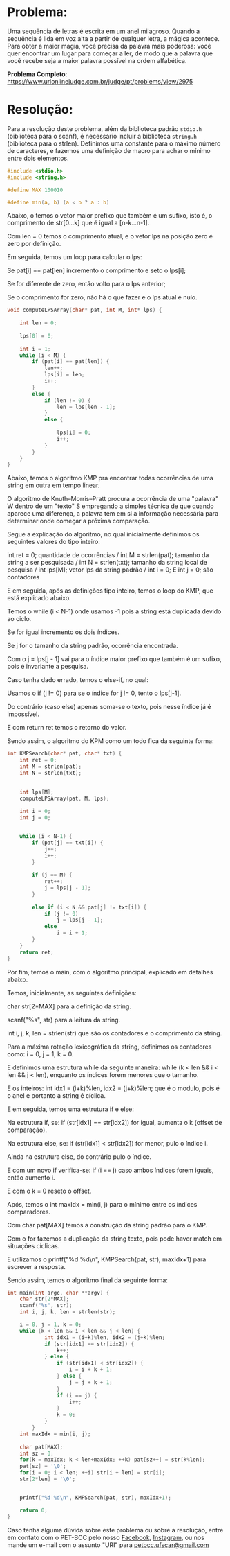 # Problema:

Uma sequência de letras é escrita em um anel milagroso. Quando a sequência é lida em voz alta a partir de qualquer letra, a mágica acontece. Para obter a maior magia, você precisa da palavra mais poderosa: você quer encontrar um lugar para começar a ler, de modo que a palavra que você recebe seja a maior palavra possível na ordem alfabética.

**Problema Completo**: https://www.urionlinejudge.com.br/judge/pt/problems/view/2975

# Resolução:

Para a resolução deste problema, além da biblioteca padrão `stdio.h` (biblioteca para o scanf), é necessário incluir a biblioteca `string.h` (biblioteca para o strlen). Definimos uma constante para o máximo número de caracteres, e fazemos uma definição de macro para achar o mínimo entre dois elementos.

```c
#include <stdio.h>
#include <string.h>

#define MAX 100010

#define min(a, b) (a < b ? a : b)
```

Abaixo, o temos o vetor maior prefixo que também é um sufixo, isto é, o comprimento de str[0...k] que é igual a [n-k...n-1].

Com len = 0 temos o comprimento atual, e o vetor lps na posição zero é zero por definição.

Em seguida, temos um loop para calcular o lps:

Se pat[i] == pat[len] incremento o comprimento e seto o lps[i];

Se for diferente de zero, então volto para o lps anterior;

Se o comprimento for zero, não há o que fazer e o lps atual é nulo.

```c
void computeLPSArray(char* pat, int M, int* lps) { 
    
    int len = 0; 
  
    lps[0] = 0;
  
    int i = 1; 
    while (i < M) { 
        if (pat[i] == pat[len]) { 
            len++; 
            lps[i] = len; 
            i++; 
        } 
        else {  
            if (len != 0) {
                len = lps[len - 1]; 
            } 
            else {
             
                lps[i] = 0; 
                i++; 
            } 
        } 
    } 
} 
```

Abaixo, temos o algoritmo KMP pra encontrar todas ocorrências de uma string em outra em tempo linear.

O algoritmo de Knuth–Morris–Pratt procura a ocorrência de uma "palavra" W dentro de um "texto" S empregando a simples técnica de que quando aparece uma diferença, a palavra tem em si a informação necessária para determinar onde começar a próxima comparação.

Segue a explicação do algoritmo, no qual inicialmente definimos os seguintes valores do tipo inteiro:

int ret = 0; quantidade de ocorrências / int M = strlen(pat); tamanho da string a ser pesquisada / int N = strlen(txt); tamanho da string local de pesquisa / int lps[M]; vetor lps da string padrão / int i = 0; E int j = 0; são contadores

E em seguida, após as definições tipo inteiro, temos o loop do KMP, que está explicado abaixo.

Temos o while (i < N-1) onde usamos -1 pois a string está duplicada devido ao ciclo.

Se for igual incremento os dois índices.

Se j for o tamanho da string padrão, ocorrência encontrada.

Com o j = lps[j - 1] vai para o índice maior prefixo que também é um sufixo, pois é invariante a pesquisa.

Caso tenha dado errado, temos o else-if, no qual:

Usamos o if (j != 0) para se o índice for j != 0, tento o lps[j-1].

Do contrário (caso else) apenas soma-se o texto, pois nesse índice já é impossível.

E com return ret temos o retorno do valor.

Sendo assim, o algoritmo do KPM como um todo fica da seguinte forma:

```c
int KMPSearch(char* pat, char* txt) { 
    int ret = 0;
    int M = strlen(pat);
    int N = strlen(txt);
  

    int lps[M];
    computeLPSArray(pat, M, lps); 
  
    int i = 0;
    int j = 0;


    while (i < N-1) {
        if (pat[j] == txt[i]) {
            j++; 
            i++; 
        } 
  
        if (j == M) {
            ret++; 
            j = lps[j - 1];
        } 
  
        else if (i < N && pat[j] != txt[i]) { 
            if (j != 0)
                j = lps[j - 1]; 
            else
                i = i + 1;
        } 
    } 
    return ret;
} 
```

Por fim, temos o main, com o algoritmo principal, explicado em detalhes abaixo.

Temos, inicialmente, as seguintes definições:

char str[2*MAX] para a definição da string.

scanf("%s", str) para a leitura da string.

int i, j, k, len = strlen(str) que são os contadores e o comprimento da string.

Para a máxima rotação lexicográfica da string, definimos os contadores como: i = 0, j = 1, k = 0.

E definimos uma estrutura while da seguinte maneira: while (k < len && i < len && j < len), enquanto os índices forem menores que o tamanho.

E os inteiros: int idx1 = (i+k)%len, idx2 = (j+k)%len; que é o modulo, pois é o anel e portanto a string é cíclica.

E em seguida, temos uma estrutura if e else:

Na estrutura if, se: if (str[idx1] == str[idx2]) for igual, aumenta o k (offset de comparação).

Na estrutura else, se: if (str[idx1] < str[idx2]) for menor, pulo o índice i.

Ainda na estrutura else, do contrário pulo o índice.

E com um novo if verifica-se: if (i == j) caso ambos índices forem iguais, então aumento i.

E com o k = 0 reseto o offset.

Após, temos o int maxIdx = min(i, j) para o mínimo entre os índices comparadores.

Com char pat[MAX] temos a construção da string padrão para o KMP.

Com o for fazemos a duplicação da string texto, pois pode haver match em situações cíclicas.

E utilizamos o printf("%d %d\n", KMPSearch(pat, str), maxIdx+1) para escrever a resposta.

Sendo assim, temos o algoritmo final da seguinte forma:

```c
int main(int argc, char **argv) {
    char str[2*MAX];
    scanf("%s", str);
    int i, j, k, len = strlen(str);

    i = 0, j = 1, k = 0;
    while (k < len && i < len && j < len) {
            int idx1 = (i+k)%len, idx2 = (j+k)%len;
            if (str[idx1] == str[idx2]) {
                k++;
            } else {
                if (str[idx1] < str[idx2]) {
                    i = i + k + 1;
                } else {
                    j = j + k + 1;
                }
                if (i == j) {
                    i++;
                }
                k = 0;
            } 
        }
    int maxIdx = min(i, j);
    
    char pat[MAX];
    int sz = 0;
    for(k = maxIdx; k < len+maxIdx; ++k) pat[sz++] = str[k%len];
    pat[sz] = '\0';
    for(i = 0; i < len; ++i) str[i + len] = str[i];
    str[2*len] = '\0';


    printf("%d %d\n", KMPSearch(pat, str), maxIdx+1);

    return 0;
}
```

Caso tenha alguma dúvida sobre este problema ou sobre a resolução, entre em contato com o PET-BCC pelo nosso
[Facebook](https://www.facebook.com/petbcc/),
[Instagram](https://www.instagram.com/petbcc.ufscar/),
ou nos mande um e-mail com o assunto "URI" para  petbcc.ufscar@gmail.com
